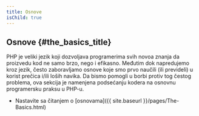 ```yaml
---
title: Osnove
isChild: true
---
```


## Osnove {#the_basics_title}

PHP je veliki jezik koji dozvoljava programerima svih novoa znanja da proizvedu kod ne samo brzo, nego i efikasno.
Međutim dok napredujemo kroz jezik,  često zaboravljamo osnove koje smo prvo naučili (ili prevideli) u korist prečica i/ili loših navika. Da bismo pomogli u borbi protiv tog čestog problema, ova sekcija je namenjena podsećanju kodera na osnovnu programersku praksu u PHP-u.

* Nastavite sa čitanjem o [osnovama]({{ site.baseurl }}/pages/The-Basics.html)